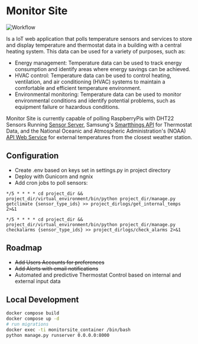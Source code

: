# Monitor Site
![Workflow](https://github.com/james-rehak/monitorsite/actions/workflows/django.yml/badge.svg)

Is a IoT web application that polls temperature sensors and services to store and display temperature and thermostat data in a building with a central heating system. This data can be used for a variety of purposes, such as:
- Energy management: Temperature data can be used to track energy consumption and identify areas where energy savings can be achieved.
- HVAC control: Temperature data can be used to control heating, ventilation, and air conditioning (HVAC) systems to maintain a comfortable and efficient temperature environment.
- Environmental monitoring: Temperature data can be used to monitor environmental conditions and identify potential problems, such as equipment failure or hazardous conditions.

Monitor Site is currently capable of polling RaspberryPis with DHT22 Sensors Running [Sensor Server](https://github.com/james-rehak/sensor), Samsung's [Smartthings API](https://developer.smartthings.com/docs/api/public/) for Thermostat Data, and the National Oceanic and Atmospheric Administration's (NOAA) [API Web Service](https://www.weather.gov/documentation/services-web-api) for external temperatures from the closest weather station.

## Configuration
- Create .env based on keys set in settings.py in project directory
- Deploy with Gunicorn and ngnix
- Add cron jobs to poll sensors:
```
*/5 * * * * cd project_dir && project_dir/virtual_environment/bin/python project_dir/manage.py getclimate {sensor_type_ids} >> project_dirlogs/get_internal_temps 2>&1

*/5 * * * * cd project_dir && project_dir/virtual_environment/bin/python project_dir/manage.py checkalarms {sensor_type_ids} >> project_dirlogs/check_alarms 2>&1
```


## Roadmap
- ~~Add Users Accounts for preferences~~
- ~~Add Alerts with email notifications~~
- Automated and predictive Thermostat Control based on internal and external input data

## Local Development
```bash
docker compose build
docker compose up -d
# run migrations
docker exec -ti monitorsite_container /bin/bash
python manage.py runserver 0.0.0.0:8000
```
